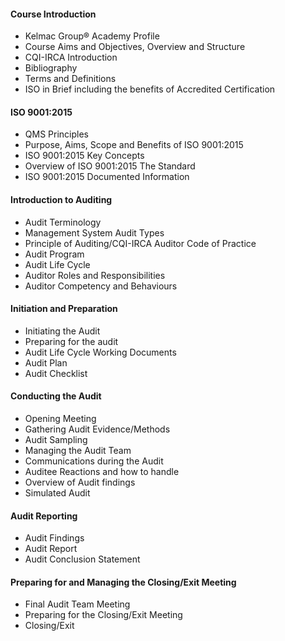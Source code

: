 #### Course Introduction

- Kelmac Group® Academy Profile
- Course Aims and Objectives, Overview and Structure
- CQI-IRCA Introduction
- Bibliography
- Terms and Definitions
- ISO in Brief including the benefits of Accredited Certification

#### ISO 9001:2015

- QMS Principles
- Purpose, Aims, Scope and Benefits of ISO 9001:2015
- ISO 9001:2015 Key Concepts
- Overview of ISO 9001:2015 The Standard
- ISO 9001:2015 Documented Information

#### Introduction to Auditing

- Audit Terminology
- Management System Audit Types
- Principle of Auditing/CQI-IRCA Auditor Code of Practice
- Audit Program
- Audit Life Cycle
- Auditor Roles and Responsibilities
- Auditor Competency and Behaviours

#### Initiation and Preparation

- Initiating the Audit
- Preparing for the audit
- Audit Life Cycle Working Documents
- Audit Plan
- Audit Checklist

#### Conducting the Audit

- Opening Meeting
- Gathering Audit Evidence/Methods
- Audit Sampling
- Managing the Audit Team
- Communications during the Audit
- Auditee Reactions and how to handle
- Overview of Audit findings
- Simulated Audit

#### Audit Reporting

- Audit Findings
- Audit Report
- Audit Conclusion Statement

#### Preparing for and Managing the Closing/Exit Meeting

- Final Audit Team Meeting
- Preparing for the Closing/Exit Meeting
- Closing/Exit
